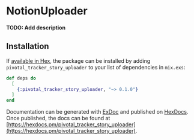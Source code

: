 # NotionUploader

**TODO: Add description**

## Installation

If [available in Hex](https://hex.pm/docs/publish), the package can be installed
by adding `pivotal_tracker_story_uploader` to your list of dependencies in `mix.exs`:

```elixir
def deps do
  [
    {:pivotal_tracker_story_uploader, "~> 0.1.0"}
  ]
end
```

Documentation can be generated with [ExDoc](https://github.com/elixir-lang/ex_doc)
and published on [HexDocs](https://hexdocs.pm). Once published, the docs can
be found at [https://hexdocs.pm/pivotal_tracker_story_uploader](https://hexdocs.pm/pivotal_tracker_story_uploader).

